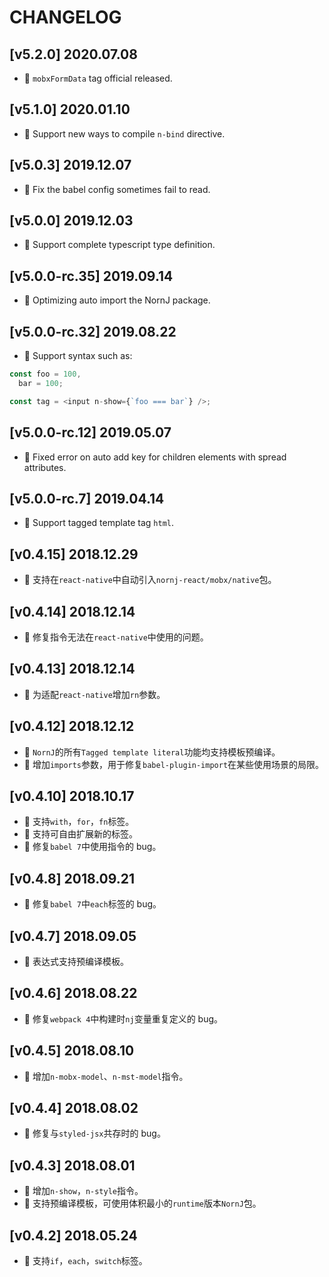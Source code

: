 # CHANGELOG

## [v5.2.0] 2020.07.08

- 🌟 `mobxFormData` tag official released.

## [v5.1.0] 2020.01.10

- 🌟 Support new ways to compile `n-bind` directive.

## [v5.0.3] 2019.12.07

- :bug: Fix the babel config sometimes fail to read.

## [v5.0.0] 2019.12.03

- 🚩 Support complete typescript type definition.

## [v5.0.0-rc.35] 2019.09.14

- 🌟 Optimizing auto import the NornJ package.

## [v5.0.0-rc.32] 2019.08.22

- 🌟 Support syntax such as:

```js
const foo = 100,
  bar = 100;

const tag = <input n-show={`foo === bar`} />;
```

## [v5.0.0-rc.12] 2019.05.07

- 🐞 Fixed error on auto add key for children elements with spread attributes.

## [v5.0.0-rc.7] 2019.04.14

- 🌟 Support tagged template tag `html`.

## [v0.4.15] 2018.12.29

- 🌟 支持在`react-native`中自动引入`nornj-react/mobx/native`包。

## [v0.4.14] 2018.12.14

- 🐞 修复指令无法在`react-native`中使用的问题。

## [v0.4.13] 2018.12.14

- 🌟 为适配`react-native`增加`rn`参数。

## [v0.4.12] 2018.12.12

- 🌟 `NornJ`的所有`Tagged template literal`功能均支持模板预编译。
- 🌟 增加`imports`参数，用于修复`babel-plugin-import`在某些使用场景的局限。

## [v0.4.10] 2018.10.17

- 🌟 支持`with`，`for`，`fn`标签。
- 🌟 支持可自由扩展新的标签。
- 🐞 修复`babel 7`中使用指令的 bug。

## [v0.4.8] 2018.09.21

- 🐞 修复`babel 7`中`each`标签的 bug。

## [v0.4.7] 2018.09.05

- 🌟 表达式支持预编译模板。

## [v0.4.6] 2018.08.22

- 🐞 修复`webpack 4`中构建时`nj`变量重复定义的 bug。

## [v0.4.5] 2018.08.10

- 🌟 增加`n-mobx-model`、`n-mst-model`指令。

## [v0.4.4] 2018.08.02

- 🐞 修复与`styled-jsx`共存时的 bug。

## [v0.4.3] 2018.08.01

- 🌟 增加`n-show`，`n-style`指令。
- 🌟 支持预编译模板，可使用体积最小的`runtime`版本`NornJ`包。

## [v0.4.2] 2018.05.24

- 🌟 支持`if`，`each`，`switch`标签。
